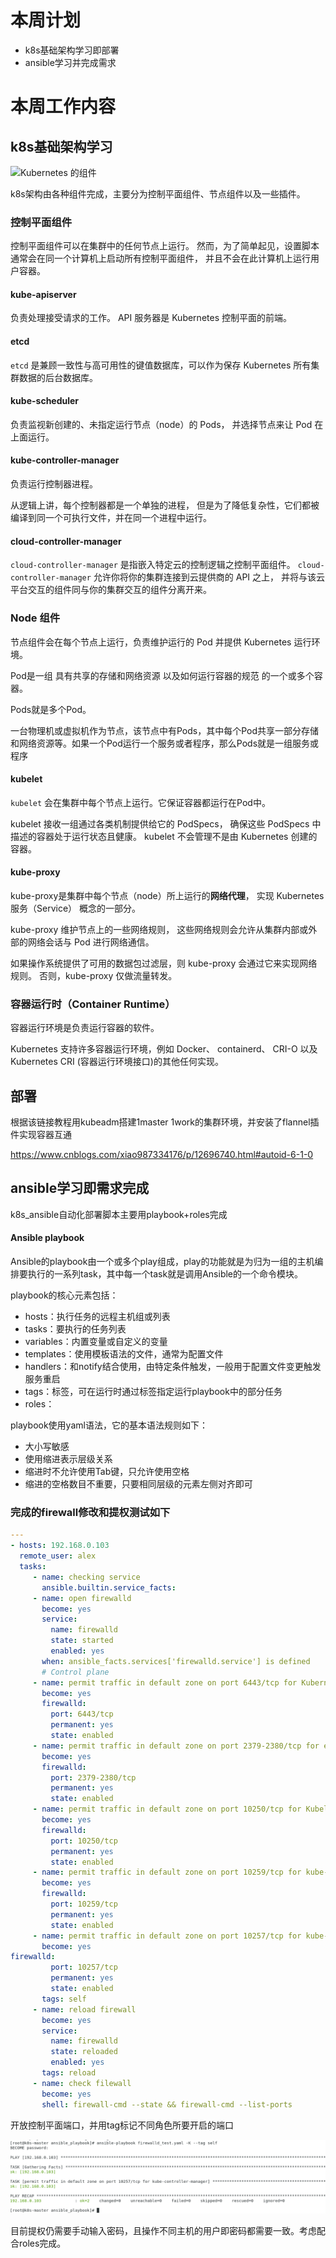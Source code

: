 # 本周计划

- k8s基础架构学习即部署
- ansible学习并完成需求

# 本周工作内容

## k8s基础架构学习

![Kubernetes 的组件](https://d33wubrfki0l68.cloudfront.net/2475489eaf20163ec0f54ddc1d92aa8d4c87c96b/e7c81/images/docs/components-of-kubernetes.svg)

k8s架构由各种组件完成，主要分为控制平面组件、节点组件以及一些插件。

### 控制平面组件

控制平面组件可以在集群中的任何节点上运行。 然而，为了简单起见，设置脚本通常会在同一个计算机上启动所有控制平面组件， 并且不会在此计算机上运行用户容器。

#### kube-apiserver

负责处理接受请求的工作。 API 服务器是 Kubernetes 控制平面的前端。

#### etcd

`etcd` 是兼顾一致性与高可用性的键值数据库，可以作为保存 Kubernetes 所有集群数据的后台数据库。

#### kube-scheduler

负责监视新创建的、未指定运行节点（node）的 Pods， 并选择节点来让 Pod 在上面运行。

#### kube-controller-manager

负责运行控制器进程。

从逻辑上讲，每个控制器都是一个单独的进程， 但是为了降低复杂性，它们都被编译到同一个可执行文件，并在同一个进程中运行。

#### cloud-controller-manager

`cloud-controller-manager` 是指嵌入特定云的控制逻辑之控制平面组件。 `cloud-controller-manager` 允许你将你的集群连接到云提供商的 API 之上， 并将与该云平台交互的组件同与你的集群交互的组件分离开来。

### Node 组件

节点组件会在每个节点上运行，负责维护运行的 Pod 并提供 Kubernetes 运行环境。

Pod是一组 具有共享的存储和网络资源 以及如何运行容器的规范 的一个或多个容器。

Pods就是多个Pod。

一台物理机或虚拟机作为节点，该节点中有Pods，其中每个Pod共享一部分存储和网络资源等。如果一个Pod运行一个服务或者程序，那么Pods就是一组服务或程序

#### kubelet

`kubelet` 会在集群中每个节点上运行。它保证容器都运行在Pod中。

kubelet 接收一组通过各类机制提供给它的 PodSpecs， 确保这些 PodSpecs 中描述的容器处于运行状态且健康。 kubelet 不会管理不是由 Kubernetes 创建的容器。

#### kube-proxy

kube-proxy是集群中每个节点（node）所上运行的**网络代理**， 实现 Kubernetes 服务（Service） 概念的一部分。

kube-proxy 维护节点上的一些网络规则， 这些网络规则会允许从集群内部或外部的网络会话与 Pod 进行网络通信。

如果操作系统提供了可用的数据包过滤层，则 kube-proxy 会通过它来实现网络规则。 否则，kube-proxy 仅做流量转发。

### 容器运行时（Container Runtime）

容器运行环境是负责运行容器的软件。

Kubernetes 支持许多容器运行环境，例如 Docker、 containerd、 CRI-O 以及 Kubernetes CRI (容器运行环境接口)的其他任何实现。

## 部署

根据该链接教程用kubeadm搭建1master 1work的集群环境，并安装了flannel插件实现容器互通

https://www.cnblogs.com/xiao987334176/p/12696740.html#autoid-6-1-0

## ansible学习即需求完成

k8s_ansible自动化部署脚本主要用playbook+roles完成

#### Ansible playbook

Ansible的playbook由一个或多个play组成，play的功能就是为归为一组的主机编排要执行的一系列task，其中每一个task就是调用Ansible的一个命令模块。

playbook的核心元素包括：

- hosts：执行任务的远程主机组或列表
- tasks：要执行的任务列表
- variables：内置变量或自定义的变量
- templates：使用模板语法的文件，通常为配置文件
- handlers：和notify结合使用，由特定条件触发，一般用于配置文件变更触发服务重启
- tags：标签，可在运行时通过标签指定运行playbook中的部分任务
- roles：

playbook使用yaml语法，它的基本语法规则如下：

- 大小写敏感
- 使用缩进表示层级关系
- 缩进时不允许使用Tab键，只允许使用空格
- 缩进的空格数目不重要，只要相同层级的元素左侧对齐即可

### 完成的firewall修改和提权测试如下

```yaml
---
- hosts: 192.168.0.103
  remote_user: alex
  tasks:
     - name: checking service
       ansible.builtin.service_facts:
     - name: open firewalld
       become: yes
       service:
         name: firewalld
         state: started
         enabled: yes
       when: ansible_facts.services['firewalld.service'] is defined
       # Control plane
     - name: permit traffic in default zone on port 6443/tcp for Kubernetes API server
       become: yes
       firewalld:
         port: 6443/tcp
         permanent: yes
         state: enabled
     - name: permit traffic in default zone on port 2379-2380/tcp for etcd server client API
       become: yes
       firewalld:
         port: 2379-2380/tcp
         permanent: yes
         state: enabled
     - name: permit traffic in default zone on port 10250/tcp for Kubelet API
       become: yes
       firewalld:
         port: 10250/tcp
         permanent: yes
         state: enabled
     - name: permit traffic in default zone on port 10259/tcp for kube-scheduler
       become: yes
       firewalld:
         port: 10259/tcp
         permanent: yes
         state: enabled
     - name: permit traffic in default zone on port 10257/tcp for kube-controller-manager
       become: yes
firewalld:
         port: 10257/tcp
         permanent: yes
         state: enabled
       tags: self
     - name: reload firewall
       become: yes
       service:
         name: firewalld
         state: reloaded
         enabled: yes
       tags: reload
     - name: check filewall
       become: yes
       shell: firewall-cmd --state && firewall-cmd --list-ports
```

开放控制平面端口，并用tag标记不同角色所要开启的端口

![image-20220715193129040](2022.7.11-2022.7.15.assets/image-20220715193129040.png)

目前提权仍需要手动输入密码，且操作不同主机的用户即密码都需要一致。考虑配合roles完成。